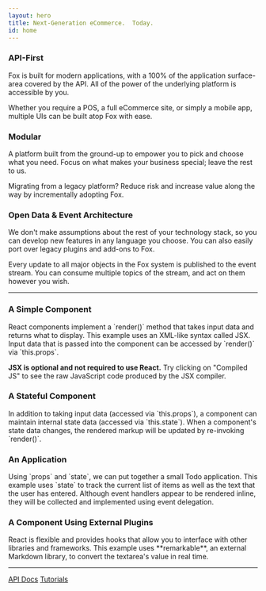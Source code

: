 ```yaml
---
layout: hero
title: Next-Generation eCommerce.  Today.
id: home
---
```


<section class="light home-section">
  <div class="marketing-row">
    <div class="marketing-col">
      <h3>API-First</h3>
      <p>Fox is built for modern applications, with a 100% of the application surface-area covered by the API.  All of the power of the underlying platform is accessible by you.</p>
      <p>Whether you require a POS, a full eCommerce site, or simply a mobile app, multiple UIs can be built atop Fox with ease.</p>
    </div>
    <div class="marketing-col">
      <h3>Modular</h3>
      <p>A platform built from the ground-up to empower you to pick and choose what you need.  Focus on what makes your business special; leave the rest to us.</p>
      <p>Migrating from a legacy platform?  Reduce risk and increase value along the way by incrementally adopting Fox.</p>
    </div>
    <div class="marketing-col">
      <h3>Open Data & Event Architecture</h3>
      <p>We don't make assumptions about the rest of your technology stack, so you can develop new features in any language you choose.  You can also easily port over legacy plugins and add-ons to Fox.</p>
      <p>Every update to all major objects in the Fox system is published to the event stream.  You can consume multiple topics of the stream, and act on them however you wish.</p>
    </div>
  </div>
</section>
<hr class="home-divider" />
<section class="home-section">
  <div id="examples">
    <div class="example">
      <h3>A Simple Component</h3>
      <p>
        React components implement a `render()` method that takes input data and
        returns what to display. This example uses an XML-like syntax called
        JSX. Input data that is passed into the component can be accessed by
        `render()` via `this.props`.
      </p>
      <p>
        <strong>JSX is optional and not required to use React.</strong> Try
        clicking on "Compiled JS" to see the raw JavaScript code produced by
        the JSX compiler.
      </p>
      <div id="helloExample"></div>
    </div>
    <div class="example">
      <h3>A Stateful Component</h3>
      <p>
        In addition to taking input data (accessed via `this.props`), a
        component can maintain internal state data (accessed via `this.state`).
        When a component's state data changes, the rendered markup will be
        updated by re-invoking `render()`.
      </p>
      <div id="timerExample"></div>
    </div>
    <div class="example">
      <h3>An Application</h3>
      <p>
        Using `props` and `state`, we can put together a small Todo application.
        This example uses `state` to track the current list of items as well as
        the text that the user has entered. Although event handlers appear to be
        rendered inline, they will be collected and implemented using event
        delegation.
      </p>
      <div id="todoExample"></div>
    </div>
    <div class="example">
      <h3>A Component Using External Plugins</h3>
      <p>
        React is flexible and provides hooks that allow you to interface with
        other libraries and frameworks. This example uses **remarkable**, an
        external Markdown library, to convert the textarea's value in real time.
      </p>
      <div id="markdownExample"></div>
    </div>
  </div>
  <script src="/react/js/remarkable.min.js"></script>
  <script src="/react/js/examples/hello.js"></script>
  <script src="/react/js/examples/timer.js"></script>
  <script src="/react/js/examples/todo.js"></script>
  <script src="/react/js/examples/markdown.js"></script>
</section>
<hr class="home-divider" />
<section class="home-bottom-section">
  <div class="buttons-unit">
    <a href="docs/hello-world.html" class="button">API Docs</a>
    <a href="tutorial/tutorial.html" class="button">Tutorials</a>
  </div>
</section>
